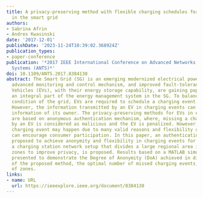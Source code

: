 ```yaml
---
title: A privacy-preserving method with flexible charging schedules for electric vehicles
  in the smart grid
authors:
- Sabrina Afrin
- Andres Kwasinski
date: '2017-12-01'
publishDate: '2023-11-24T10:39:02.368924Z'
publication_types:
- paper-conference
publication: '*2017 IEEE International Conference on Advanced Networks and Telecommunications
  Systems (ANTS)*'
doi: 10.1109/ANTS.2017.8384130
abstract: The Smart Grid (SG) is an emerging modernized electrical power system with
  advanced monitoring and control mechanism, and improved fault-tolerance. Electric
  Vehicles (EVs), with their energy storage capability, are gaining popularity as
  an integral part of the energy management system in the SG. To balance the load-demand
  condition of the grid, EVs are required to schedule a charging event before participation.
  However, the information transmitted by an EV in charging events can reveal personal
  information of its owner. The privacy-preserving methods for EVs in existing literature
  are based on anonymous authentication mechanism, where, missing a charging event
  by an EV is considered as malicious and the EV is penalized. However, missing a
  charging event may happen due to many valid reasons and flexibility of scheduling
  can encourage consumer participation. In this paper, an authentication method is
  proposed to achieve anonymity and flexibility in charging events for EVs. Additionally,
  a charging station network setup that divides a large regional area into smaller
  zones to improve privacy, is proposed. Results based on a MATLAB simulation are
  presented to demonstrate the Degree of Anonymity (DoA) achieved in different stages
  of the proposed method, the optimal number of missed charging events, and sub-division
  of zones.
links:
- name: URL
  url: https://ieeexplore.ieee.org/document/8384130
---
```

